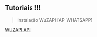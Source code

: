 ## Tutoriais !!!

> Instalação WuZAPI [API WHATSAPP]

<a href="[https://www.md5hashgenerator.com](https://github.com/meugestor/Tutoriais/blob/e23625e44814cb484c63f366519d3bf57ecd94f4/wuzapi.md)" target="_blank"> WUZAPI API </a>
